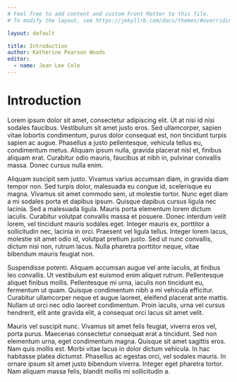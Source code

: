 ```yaml
---
# Feel free to add content and custom Front Matter to this file.
# To modify the layout, see https://jekyllrb.com/docs/themes/#overriding-theme-defaults

layout: default

title: Introduction
author: Katherine Pearson Woods
editor: 
  - name: Jean Lee Cole
---
```


# Introduction 

Lorem ipsum dolor sit amet, consectetur adipiscing elit. Ut at nisi id nisi sodales faucibus. Vestibulum sit amet justo eros. Sed ullamcorper, sapien vitae lobortis condimentum, purus dolor consequat est, non tincidunt turpis sapien ac augue. Phasellus a justo pellentesque, vehicula tellus eu, condimentum metus. Aliquam ipsum nulla, gravida placerat nisl et, finibus aliquam erat. Curabitur odio mauris, faucibus at nibh in, pulvinar convallis massa. Donec cursus nulla enim.

Aliquam suscipit sem justo. Vivamus varius accumsan diam, in gravida diam tempor non. Sed turpis dolor, malesuada eu congue id, scelerisque eu magna. Vivamus sit amet commodo sem, ut molestie tortor. Nunc eget diam a mi sodales porta et dapibus ipsum. Quisque dapibus cursus ligula nec lacinia. Sed a malesuada ligula. Mauris porta elementum lorem dictum iaculis. Curabitur volutpat convallis massa et posuere. Donec interdum velit lorem, vel tincidunt mauris sodales eget. Integer mauris ex, porttitor a sollicitudin nec, lacinia in orci. Praesent vel ligula tellus. Integer lorem lacus, molestie sit amet odio id, volutpat pretium justo. Sed ut nunc convallis, dictum nisi non, rutrum lacus. Nulla pharetra porttitor neque, vitae bibendum mauris feugiat non.

Suspendisse potenti. Aliquam accumsan augue vel ante iaculis, at finibus leo convallis. Ut vestibulum est euismod enim aliquet rutrum. Pellentesque aliquet finibus mollis. Pellentesque mi urna, iaculis non tincidunt eu, fermentum ut quam. Quisque condimentum nibh a mi vehicula efficitur. Curabitur ullamcorper neque et augue laoreet, eleifend placerat ante mattis. Nullam ut orci nec odio laoreet condimentum. Proin iaculis, urna vel cursus hendrerit, elit ante gravida elit, a consequat orci lacus sit amet velit.

Mauris vel suscipit nunc. Vivamus sit amet felis feugiat, viverra eros vel, porta purus. Maecenas consectetur consequat erat a tincidunt. Sed non elementum urna, eget condimentum magna. Quisque sit amet sagittis eros. Nam quis mollis est. Morbi vitae lacus in dolor dictum vehicula. In hac habitasse platea dictumst. Phasellus ac egestas orci, vel sodales mauris. In ornare ipsum sit amet justo bibendum viverra. Integer eget pharetra tortor. Nam aliquam massa felis, blandit mollis mi sollicitudin a. 


